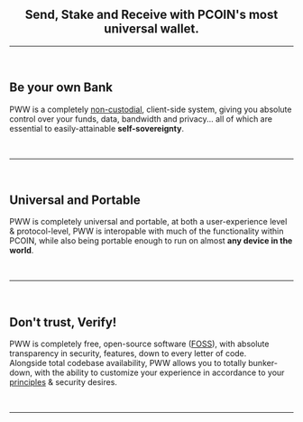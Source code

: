 <h2 align="center">
  Send, Stake and Receive with PCOIN's most universal wallet.
</h2>


---

<br>

## Be your own Bank

PWW is a completely [non-custodial](https://www.bitcoin.com/get-started/custodial-non-custodial-bitcoin-wallets/), client-side system, giving you absolute control over your funds, data, bandwidth and privacy... all of which are essential to easily-attainable **self-sovereignty**.

<br>

---

<br>


## Universal and Portable

PWW is completely universal and portable, at both a user-experience level & protocol-level, PWW is interopable with much of the functionality within PCOIN, while also being portable enough to run on almost **any device in the world**.

<br>

---

<br>


## Don't trust, Verify!

PWW is completely free, open-source software ([FOSS](https://en.wikipedia.org/wiki/Free_and_open-source_software)), with absolute transparency in security, features, down to every letter of code.<br>
Alongside total codebase availability, PWW allows you to totally bunker-down, with the ability to customize your experience in accordance to your [principles](https://en.wikipedia.org/wiki/Free_and_open-source_software#Four_essential_freedoms_of_Free_Software) & security desires.

<br>

---
